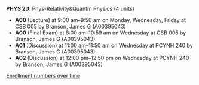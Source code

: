 **PHYS 2D**: Phys-Relativity&Quantm Physics (4 units)

- **A00** (Lecture) at 9:00 am–9:50 am on Monday, Wednesday, Friday at CSB 005 by Branson, James G (A00395043)
- **A00** (Final Exam) at 8:00 am–10:59 am on Wednesday at CSB 005 by Branson, James G (A00395043)
- **A01** (Discussion) at 11:00 am–11:50 am on Wednesday at PCYNH 240 by Branson, James G (A00395043)
- **A02** (Discussion) at 12:00 pm–12:50 pm on Wednesday at PCYNH 240 by Branson, James G (A00395043)

[Enrollment numbers over time](./PHYS2D.tsv)
